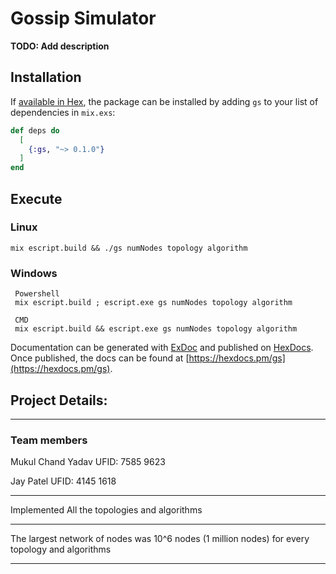 # Gossip Simulator

**TODO: Add description**

## Installation

If [available in Hex](https://hex.pm/docs/publish), the package can be installed
by adding `gs` to your list of dependencies in `mix.exs`:

```elixir
def deps do
  [
    {:gs, "~> 0.1.0"}
  ]
end
```

## Execute

### Linux

    mix escript.build && ./gs numNodes topology algorithm

### Windows

     Powershell
     mix escript.build ; escript.exe gs numNodes topology algorithm

     CMD
     mix escript.build && escript.exe gs numNodes topology algorithm

Documentation can be generated with [ExDoc](https://github.com/elixir-lang/ex_doc)
and published on [HexDocs](https://hexdocs.pm). Once published, the docs can
be found at [https://hexdocs.pm/gs](https://hexdocs.pm/gs).

## Project Details:

---

### Team members

Mukul Chand Yadav
UFID: 7585 9623

Jay Patel
UFID: 4145 1618

---

Implemented All the topologies and algorithms

---

The largest network of nodes was 10^6 nodes (1 million nodes) for every topology and algorithms

---
